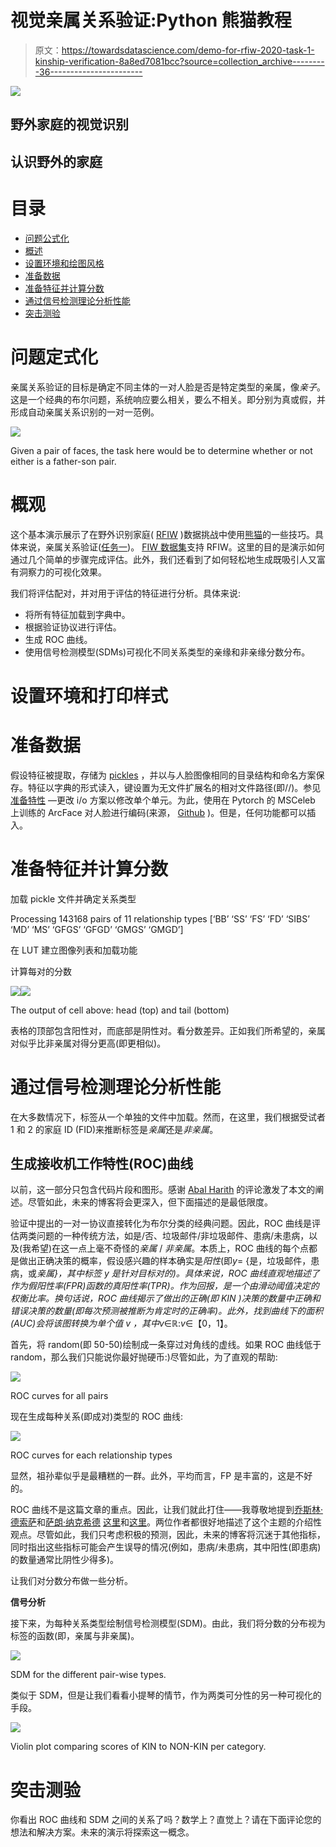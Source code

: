 # 视觉亲属关系验证:Python 熊猫教程

> 原文：<https://towardsdatascience.com/demo-for-rfiw-2020-task-1-kinship-verification-8a8ed7081bcc?source=collection_archive---------36----------------------->

![](img/e64cb7820d12b7ebbd83d59be36ff75b.png)

## 野外家庭的视觉识别

## 认识野外的家庭

# 目录

*   [问题公式化](#5dc1)
*   [概述](#3db9)
*   [设置环境和绘图风格](#1488)
*   [准备数据](#16bb)
*   [准备特征并计算分数](#7c62)
*   [通过信号检测理论分析性能](#31d4)
*   [突击测验](#21e3)

# 问题定式化

亲属关系验证的目标是确定不同主体的一对人脸是否是特定类型的亲属，像*亲子*。这是一个经典的布尔问题，系统响应要么相关，要么不相关。即分别为真或假，并形成自动亲属关系识别的一对一范例。

![](img/6076a21be27c94f6061dd4ed5047100a.png)

Given a pair of faces, the task here would be to determine whether or not either is a father-son pair.

# 概观

这个基本演示展示了在野外识别家庭( [RFIW](https://web.northeastern.edu/smilelab/rfiw2020/) )数据挑战中使用[熊猫](https://pandas.pydata.org/)的一些技巧。具体来说，亲属关系验证([任务一](https://competitions.codalab.org/competitions/21843))。 [FIW 数据集](https://web.northeastern.edu/smilelab/fiw/)支持 RFIW。这里的目的是演示如何通过几个简单的步骤完成评估。此外，我们还看到了如何轻松地生成既吸引人又富有洞察力的可视化效果。

我们将评估配对，并对用于评估的特征进行分析。具体来说:

*   将所有特征加载到字典中。
*   根据验证协议进行评估。
*   生成 ROC 曲线。
*   使用信号检测模型(SDMs)可视化不同关系类型的亲缘和非亲缘分数分布。

# 设置环境和打印样式

# 准备数据

假设特征被提取，存储为 [pickles](https://docs.python.org/3/library/pickle.html) ，并以与人脸图像相同的目录结构和命名方案保存。特征以字典的形式读入，键设置为无文件扩展名的相对文件路径(即<FID>/<MID>/<faceID>)。参见[准备特性](http://localhost:8889/lab#Prepare-features) —更改 i/o 方案以修改单个单元。为此，使用在 Pytorch 的 MSCeleb 上训练的 ArcFace 对人脸进行编码(来源， [Github](https://github.com/ronghuaiyang/arcface-pytorch) )。但是，任何功能都可以插入。

# 准备特征并计算分数

加载 pickle 文件并确定关系类型

Processing 143168 pairs of 11 relationship types
[‘BB’ ‘SS’ ‘FS’ ‘FD’ ‘SIBS’ ‘MD’ ‘MS’ ‘GFGS’ ‘GFGD’ ‘GMGS’ ‘GMGD’]

在 LUT 建立图像列表和加载功能

计算每对的分数

![](img/3689d5b37f8acf369153902692a0da04.png)![](img/4835736f7f7a820f078df48dacc1194f.png)

The output of cell above: head (top) and tail (bottom)

表格的顶部包含阳性对，而底部是阴性对。看分数差异。正如我们所希望的，亲属对似乎比非亲属对得分更高(即更相似)。

# 通过信号检测理论分析性能

在大多数情况下，标签从一个单独的文件中加载。然而，在这里，我们根据受试者 1 和 2 的家庭 ID (FID)来推断标签是*亲属*还是*非亲属*。

## 生成接收机工作特性(ROC)曲线

以前，这一部分只包含代码片段和图形。感谢 [Abal Harith](https://www.facebook.com/helmi.murad) 的评论激发了本文的阐述。尽管如此，未来的博客将会更深入，但下面描述的是最低限度。

验证中提出的一对一协议直接转化为布尔分类的经典问题。因此，ROC 曲线是评估两类问题的一种传统方法，如是/否、垃圾邮件/非垃圾邮件、患病/未患病，以及(我希望)在这一点上毫不奇怪的*亲属* / *非亲属*。本质上，ROC 曲线的每个点都是做出正确决策的概率，假设感兴趣的样本确实是*阳性*(即*y*= {是，垃圾邮件，患病，或*亲属}，*其中标签 *y* 是针对目标对的)。具体来说，ROC 曲线直观地描述了作为假阳性率(FPR)函数的真阳性率(TPR)。作为回报，是一个由滑动阈值决定的权衡比率。换句话说，ROC 曲线揭示了做出的正确(即 *KIN* )决策的数量中正确和错误决策的数量(即每次预测被推断为肯定时的正确率)。此外，找到曲线下的面积(AUC)会将该图转换为单个值 *v* ，其中*v*∈ℝ:*v*∈【0，1】。

首先，将 random(即 50-50)绘制成一条穿过对角线的虚线。如果 ROC 曲线低于 random，那么我们只能说你最好抛硬币:)尽管如此，为了直观的帮助:

![](img/cc1e1d20e5b6de8a3e19e6d502d7d750.png)

ROC curves for all pairs

现在生成每种关系(即成对)类型的 ROC 曲线:

![](img/fef50900e3eb5e37fd56d4cde4d5b050.png)

ROC curves for each relationship types

显然，祖孙辈似乎是最糟糕的一群。此外，平均而言，FP 是丰富的，这是不好的。

ROC 曲线不是这篇文章的重点。因此，让我们就此打住——我尊敬地提到[乔斯林·德索萨](https://medium.com/u/71a366ceb3de?source=post_page-----8a8ed7081bcc--------------------------------)和[萨朗·纳克希德](https://medium.com/u/7fe94d3af4e6?source=post_page-----8a8ed7081bcc--------------------------------) [这里](https://medium.com/greyatom/lets-learn-about-auc-roc-curve-4a94b4d88152)和[这里](/understanding-auc-roc-curve-68b2303cc9c5)。两位作者都很好地描述了这个主题的介绍性观点。尽管如此，我们只考虑积极的预测，因此，未来的博客将沉迷于其他指标，同时指出这些指标可能会产生误导的情况(例如，患病/未患病，其中阳性(即患病)的数量通常比阴性少得多)。

让我们对分数分布做一些分析。

**信号分析**

接下来，为每种关系类型绘制信号检测模型(SDM)。由此，我们将分数的分布视为标签的函数(即，亲属与非亲属)。

![](img/8c0a61ef1e47442ff7f2aed7f3a798d3.png)

SDM for the different pair-wise types.

类似于 SDM，但是让我们看看小提琴的情节，作为两类可分性的另一种可视化的手段。

![](img/32797a651bdfa8ca37f74d60cefcdc98.png)

Violin plot comparing scores of KIN to NON-KIN per category.

# 突击测验

你看出 ROC 曲线和 SDM 之间的关系了吗？数学上？直觉上？请在下面评论您的想法和解决方案。未来的演示将探索这一概念。